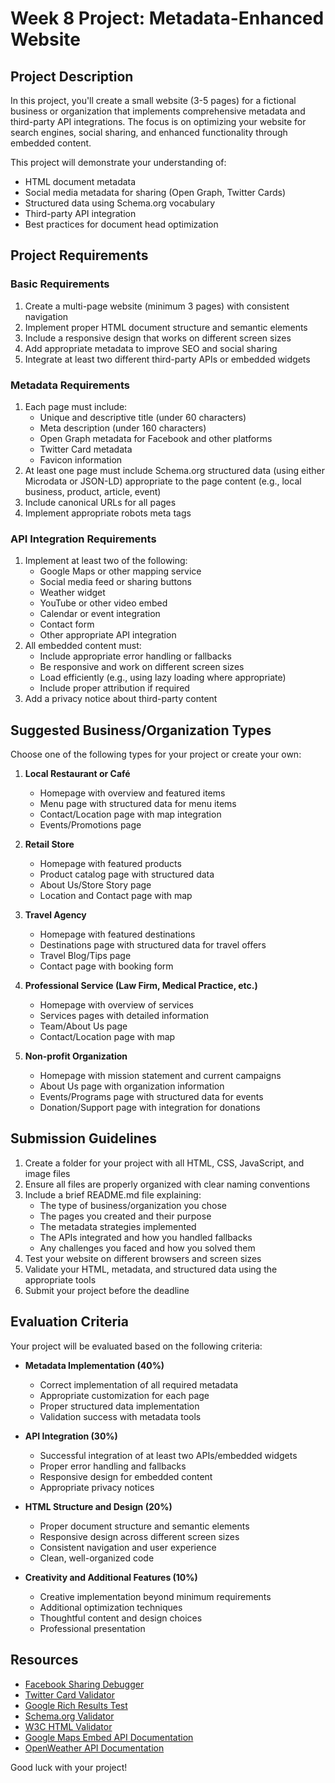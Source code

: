 # Week 8 Project: Metadata-Enhanced Website

## Project Description

In this project, you'll create a small website (3-5 pages) for a fictional business or organization that implements comprehensive metadata and third-party API integrations. The focus is on optimizing your website for search engines, social sharing, and enhanced functionality through embedded content.

This project will demonstrate your understanding of:

- HTML document metadata
- Social media metadata for sharing (Open Graph, Twitter Cards)
- Structured data using Schema.org vocabulary
- Third-party API integration
- Best practices for document head optimization

## Project Requirements

### Basic Requirements

1. Create a multi-page website (minimum 3 pages) with consistent navigation
2. Implement proper HTML document structure and semantic elements
3. Include a responsive design that works on different screen sizes
4. Add appropriate metadata to improve SEO and social sharing
5. Integrate at least two different third-party APIs or embedded widgets

### Metadata Requirements

1. Each page must include:
   - Unique and descriptive title (under 60 characters)
   - Meta description (under 160 characters)
   - Open Graph metadata for Facebook and other platforms
   - Twitter Card metadata
   - Favicon information
2. At least one page must include Schema.org structured data (using either Microdata or JSON-LD) appropriate to the page content (e.g., local business, product, article, event)
3. Include canonical URLs for all pages
4. Implement appropriate robots meta tags

### API Integration Requirements

1. Implement at least two of the following:
   - Google Maps or other mapping service
   - Social media feed or sharing buttons
   - Weather widget
   - YouTube or other video embed
   - Calendar or event integration
   - Contact form
   - Other appropriate API integration
2. All embedded content must:
   - Include appropriate error handling or fallbacks
   - Be responsive and work on different screen sizes
   - Load efficiently (e.g., using lazy loading where appropriate)
   - Include proper attribution if required
3. Add a privacy notice about third-party content

## Suggested Business/Organization Types

Choose one of the following types for your project or create your own:

1. **Local Restaurant or Café**

   - Homepage with overview and featured items
   - Menu page with structured data for menu items
   - Contact/Location page with map integration
   - Events/Promotions page

2. **Retail Store**

   - Homepage with featured products
   - Product catalog page with structured data
   - About Us/Store Story page
   - Location and Contact page with map

3. **Travel Agency**

   - Homepage with featured destinations
   - Destinations page with structured data for travel offers
   - Travel Blog/Tips page
   - Contact page with booking form

4. **Professional Service (Law Firm, Medical Practice, etc.)**

   - Homepage with overview of services
   - Services pages with detailed information
   - Team/About Us page
   - Contact/Location page with map

5. **Non-profit Organization**
   - Homepage with mission statement and current campaigns
   - About Us page with organization information
   - Events/Programs page with structured data for events
   - Donation/Support page with integration for donations

## Submission Guidelines

1. Create a folder for your project with all HTML, CSS, JavaScript, and image files
2. Ensure all files are properly organized with clear naming conventions
3. Include a brief README.md file explaining:
   - The type of business/organization you chose
   - The pages you created and their purpose
   - The metadata strategies implemented
   - The APIs integrated and how you handled fallbacks
   - Any challenges you faced and how you solved them
4. Test your website on different browsers and screen sizes
5. Validate your HTML, metadata, and structured data using the appropriate tools
6. Submit your project before the deadline

## Evaluation Criteria

Your project will be evaluated based on the following criteria:

- **Metadata Implementation (40%)**

  - Correct implementation of all required metadata
  - Appropriate customization for each page
  - Proper structured data implementation
  - Validation success with metadata tools

- **API Integration (30%)**

  - Successful integration of at least two APIs/embedded widgets
  - Proper error handling and fallbacks
  - Responsive design for embedded content
  - Appropriate privacy notices

- **HTML Structure and Design (20%)**

  - Proper document structure and semantic elements
  - Responsive design across different screen sizes
  - Consistent navigation and user experience
  - Clean, well-organized code

- **Creativity and Additional Features (10%)**
  - Creative implementation beyond minimum requirements
  - Additional optimization techniques
  - Thoughtful content and design choices
  - Professional presentation

## Resources

- [Facebook Sharing Debugger](https://developers.facebook.com/tools/debug/)
- [Twitter Card Validator](https://cards-dev.twitter.com/validator)
- [Google Rich Results Test](https://search.google.com/test/rich-results)
- [Schema.org Validator](https://validator.schema.org/)
- [W3C HTML Validator](https://validator.w3.org/)
- [Google Maps Embed API Documentation](https://developers.google.com/maps/documentation/embed/get-started)
- [OpenWeather API Documentation](https://openweathermap.org/api)

Good luck with your project!
